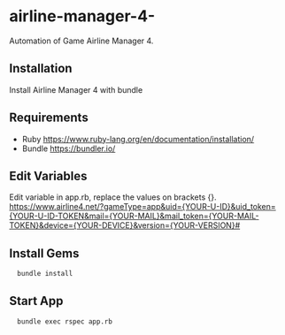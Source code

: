 # airline-manager-4-
Automation of Game Airline Manager 4.

## Installation
Install Airline Manager 4 with bundle

## Requirements
- Ruby
https://www.ruby-lang.org/en/documentation/installation/
- Bundle
https://bundler.io/

## Edit Variables
Edit variable in app.rb, replace the values on brackets {}.
https://www.airline4.net/?gameType=app&uid={YOUR-U-ID}&uid_token={YOUR-U-ID-TOKEN&mail={YOUR-MAIL}&mail_token={YOUR-MAIL-TOKEN}&device={YOUR-DEVICE}&version={YOUR-VERSION}#

## Install Gems
```bash
  bundle install
```
    
## Start App
```bash
  bundle exec rspec app.rb
```
    
